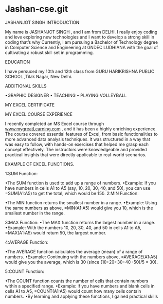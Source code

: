 # Jashan-cse.git
JASHANJOT SINGH
INTRODUCTION 

My name is JASHANJOT SINGH , and I am from DELHI. I really enjoy coding and love exploring new technologies and I want to develop a strong skill in coding that’s why Currently, I am pursuing a Bachelor of Technology degree in Computer Science and Engineering at GNDEC LUDHIANA with the goal of cultivating a robust skill set in programming.

EDUCATION 

I have persuced my 10th and 12th class from GURU HARIKRISHNA PUBLIC SCHOOL ,Tilak Nagar, New Delhi.

ADDITIONAL SKILLS 

•GRAPHIC DESIGNER 
• TEACHING
• PLAYING VOLLEYBALL 

MY EXCEL CERTIFICATE 

MY EXCEL COURSE EXPERIENCE 

I recently completed an MS Excel course through www.mygreatLearning.com , and it has been a highly enriching experience. The course covered essential features of Excel, from basic functionalities to more advanced data analysis techniques. It was structured in a way that was easy to follow, with hands-on exercises that helped me grasp each concept effectively. The instructors were knowledgeable and provided practical insights that were directly applicable to real-world scenarios.

EXAMPLE OF EXCEL FUNCTIONS.

1:SUM Function:

•The SUM function is used to add up a range of numbers.
•Example: If you have numbers in cells A1 to A5 (say, 10, 20, 30, 40, and 50), you can use =SUM(A1:A5) to get the total, which would be 150.
2:MIN Function:

•The MIN function returns the smallest number in a range.
•Example: Using the same numbers as above, =MIN(A1:A5) would give you 10, which is the smallest number in the range.

3:MAX Function:
•The MAX function returns the largest number in a range.
•Example: With the numbers 10, 20, 30, 40, and 50 in cells A1 to A5, =MAX(A1:A5) would return 50, the largest number.

4:AVERAGE Function:

•The AVERAGE function calculates the average (mean) of a range of numbers.
•Example: Continuing with the numbers above, =AVERAGE(A1:A5) would give you the average, which is 30 (since (10+20+30+40+50)/5 = 30).

5:COUNT Function:

•The COUNT function counts the number of cells that contain numbers within a specified range.
•Example: If you have numbers and blank cells in cells A1 to A5, =COUNT(A1:A5) would count how many cells contain numbers.
•By learning and applying these functions, I gained practical skills


